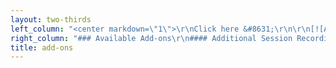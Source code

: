 ```yaml
---
layout: two-thirds
left_column: "<center markdown=\"1\">\r\nClick here &#8631;\r\n\r\n[![Apply Now](StoryThreads_ApplyButton.png)](https://forms.gle/gSjLLTvca513spno6?target=_blank)\r\n\r\n\r\n[Terms](/story-threads/StoryThreads_TermsandConditions.pdf?target=_blank){.button}\r\n</center>"
right_column: "### Available Add-ons\r\n#### Additional Session Recordings\r\n * **$200** for an additional 4 sessions\r\n * **$350** for all sessions\r\n\r\n#### Retreat Packages</br>\r\n[Contact](/contact) editors directly to schedule\r\n * 1-on-1 Coaching Sessions (60 minutes) - **$90**\r\n * Query and 1st 50 pages Critique - **$125**\r\n * **10%** Retreat Discount on any services offered by the editors"
title: add-ons
---
```


